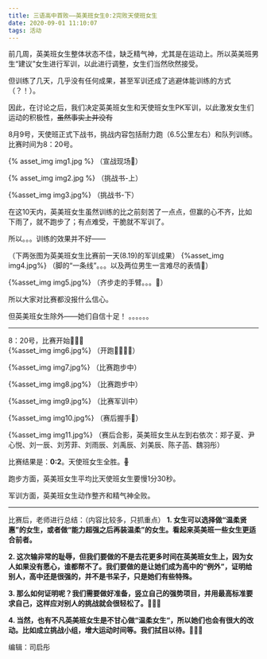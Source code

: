 ```yaml
---
title: 三语高中首败——英美班女生0:2完败天使班女生
date: 2020-09-01 11:10:07
tags: 活动
---
```


前几周，英美班女生整体状态不佳，缺乏精气神，尤其是在运动上。所以英美班男生“建议”女生进行军训，以此进行调整，女生们当然欣然接受。

<!--more-->

<style type="text/css">
    img {
        border: 2px solid #ddd;
    }
</style>

但训练了几天，几乎没有任何成果，甚至军训还成了逃避体能训练的方式（？！）。

因此，在讨论之后，我们决定英美班女生和天使班女生PK军训，以此激发女生们运动的积极性，~~虽然事实上并没有~~ 

8月9号，天使班正式下战书，挑战内容包括耐力跑（6.5公里左右）和队列训练。比赛时间为8：20号。

{% asset_img img1.jpg %}
（宣战现场👊）

{% asset_img img2.jpg %}
（挑战书-上）

{%asset_img img3.jpg%}
（挑战书-下）

在这10天内，英美班女生虽然训练的比之前刻苦了一点点，但赢的心不齐，比如下雨了，就不跑步了；有点难受，干脆就不军训了。

所以。。。训练的效果并不好——

（下两张图为英美班女生比赛前一天(8.19)的军训成果）
{%asset_img img4.jpg%}
（脚的“一条线”。。。以及两位男生一言难尽的表情🙈）

{%asset_img img5.jpg%}
（齐步走的手臂。。。🙊）

所以大家对比赛都没报什么信心。

但英美班女生除外——她们自信十足！
   。。。。。。
___
8：20号，比赛开始🎉🎉🎉   
{%asset_img img6.jpg%}
（开跑🏃🏃🏃🏃）

 {%asset_img img7.jpg%}
（比赛跑步中）

{%asset_img img8.jpg%}
（比赛跑步中）

{%asset_img img9.jpg%}
（比赛军训中）

{%asset_img img10.jpg%}
（赛后握手🤝）

{%asset_img img11.jpg%}
（赛后合影，英美班女生从左到右依次：郑子夏、尹心悦、刘一辰、刘芳菲、刘雨辰、刘禹辰、刘美辰、陈子菡、魏羽彤）

比赛结果是：**0:2**。天使班女生全胜。~~🤬~~ 

跑步方面，英美班女生平均比天使班女生要慢1分30秒。

军训方面，英美班女生动作整齐和精气神全败。
___

比赛后，老师进行总结：（内容比较多，只抓重点）
**1. 女生可以选择做“温柔贤惠”的女生，或者做“能力超强之后再装温柔”的女生。看起来英美班一些女生更适合前者。**

**2. 这次输非常的耻辱，但我们要做的不是去花更多时间在英美班女生上，因为女人如果没有愿心，谁都帮不了。我们要做的是让她们成为高中的“例外”，证明给别人，高中还是很强的，并不是书呆子，只是她们有些特殊。**

**3. 那么如何证明呢？我们需要做好准备，竖立自己的强势项目，并用最高标准要求自己，这样应对别人的挑战就会很轻松了。💪💪💪**

**4. 当然，也有不凡英美班女生是不甘心做“温柔女生“，所以她们也会有很大的改动。比如成立挑战小组，增大运动时间等。我们拭目以待。🧐🧐🧐**


编辑：司启彤
